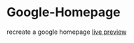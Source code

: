 # Google-Homepage
recreate a google homepage 
[live preview](https://deaedria.github.io/google-homepage/)


